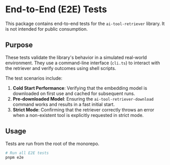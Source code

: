 # End-to-End (E2E) Tests

This package contains end-to-end tests for the `ai-tool-retriever` library. It is not intended for public consumption.

## Purpose

These tests validate the library's behavior in a simulated real-world environment. They use a command-line interface (`cli.ts`) to interact with the retriever and verify outcomes using shell scripts.

The test scenarios include:

1.  **Cold Start Performance**: Verifying that the embedding model is downloaded on first use and cached for subsequent runs.
2.  **Pre-downloaded Model**: Ensuring the `ai-tool-retriever-download` command works and results in a fast initial start.
3.  **Strict Mode**: Confirming that the retriever correctly throws an error when a non-existent tool is explicitly requested in strict mode.

## Usage

Tests are run from the root of the monorepo.

```bash
# Run all E2E tests
pnpm e2e
```
